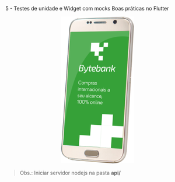 5 - Testes de unidade e Widget com mocks Boas práticas no Flutter

<p align="center">
    <img src="./mobile.png" width="200">
</p>

> Obs.: Iniciar servidor nodejs na pasta **api/**